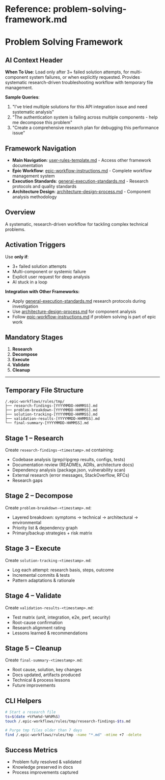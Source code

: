 # Reference: problem-solving-framework.md

# Problem Solving Framework

## AI Context Header
**When To Use**: Load only after 3+ failed solution attempts, for multi-component system failures, or when explicitly requested. Provides systematic research-driven troubleshooting workflow with temporary file management.

**Sample Queries**:
1. "I've tried multiple solutions for this API integration issue and need systematic analysis"
2. "The authentication system is failing across multiple components - help me decompose this problem"
3. "Create a comprehensive research plan for debugging this performance issue"

## Framework Navigation
- **Main Navigation**: [user-rules-template.md](./user-rules-template.md) - Access other framework documentation
- **Epic Workflow**: [epic-workflow-instructions.md](./epic-workflow-instructions.md) - Complete workflow management system
- **Execution Standards**: [general-execution-standards.md](./general-execution-standards.md) - Research protocols and quality standards
- **Architecture Design**: [architecture-design-process.md](./architecture-design-process.md) - Component analysis methodology

## Overview
A systematic, research-driven workflow for tackling complex technical problems.

## Activation Triggers
Use **only if**:
- 3+ failed solution attempts
- Multi-component or systemic failure
- Explicit user request for deep analysis
- AI stuck in a loop

**Integration with Other Frameworks:**
- Apply [general-execution-standards.md](./general-execution-standards.md) research protocols during investigation
- Use [architecture-design-process.md](./architecture-design-process.md) for component analysis
- Follow [epic-workflow-instructions.md](./epic-workflow-instructions.md) if problem solving is part of epic work

## Mandatory Stages
1. **Research**  
2. **Decompose**  
3. **Execute**  
4. **Validate**  
5. **Cleanup**

---

## Temporary File Structure
```
/.epic-workflows/rules/tmp/
├── research-findings-[YYYYMMDD-HHMMSS].md
├── problem-breakdown-[YYYYMMDD-HHMMSS].md
├── solution-tracking-[YYYYMMDD-HHMMSS].md
├── validation-results-[YYYYMMDD-HHMMSS].md
└── final-summary-[YYYYMMDD-HHMMSS].md
```

## Stage 1 – Research
Create `research-findings-<timestamp>.md` containing:
- Codebase analysis (grep/ripgrep results, configs, tests)
- Documentation review (READMEs, ADRs, architecture docs)
- Dependency analysis (package.json, vulnerability scan)
- External research (error messages, StackOverflow, RFCs)
- Research gaps

## Stage 2 – Decompose
Create `problem-breakdown-<timestamp>.md`:
- Layered breakdown: symptoms → technical → architectural → environmental
- Priority list & dependency graph
- Primary/backup strategies + risk matrix

## Stage 3 – Execute
Create `solution-tracking-<timestamp>.md`:
- Log each attempt: research basis, steps, outcome
- Incremental commits & tests
- Pattern adaptations & rationale

## Stage 4 – Validate
Create `validation-results-<timestamp>.md`:
- Test matrix (unit, integration, e2e, perf, security)
- Root-cause confirmation
- Research alignment rating
- Lessons learned & recommendations

## Stage 5 – Cleanup
Create `final-summary-<timestamp>.md`:
- Root cause, solution, key changes
- Docs updated, artifacts produced
- Technical & process lessons
- Future improvements

## CLI Helpers
```bash
# Start a research file
ts=$(date +%Y%m%d-%H%M%S)
touch /.epic-workflows/rules/tmp/research-findings-$ts.md

# Purge tmp files older than 7 days
find /.epic-workflows/rules/tmp -name "*.md" -mtime +7 -delete
```

## Success Metrics
- Problem fully resolved & validated
- Knowledge preserved in docs
- Process improvements captured


